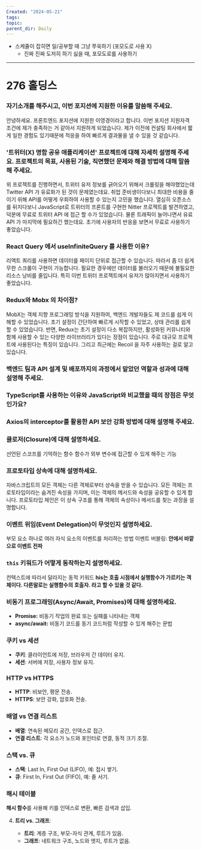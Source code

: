 ```yaml
---
Created: "2024-05-21"
tags: 
topic: 
parent_dir: Daily
---
```

- 스케쥴이 잡히면 일/공부할 때 그냥 쭈욱하기 (포모도로 사용 X)
	- 진짜 진짜 도저히 하기 싫을 때, 포모도로를 사용하기
----
# 276 홀딩스
### 자기소개를 해주시고, 이번 포지션에 지원한 이유를 말씀해 주세요.
안녕하세요. 프론트엔드 포지션에 지원한 이영경이라고 합니다. 이번 포지션 지원자격 조건에 제가 충족하는 거 같아서 지원하게 되었습니다. 제가 이전에 컨설팅 회사에서 짧게 일한 경험도 있기때문에 적응을 하여 빠르게 결과물을 낼 수 있을 것 같습니다.
### '트위터(X) 명함 공유 애플리케이션' 프로젝트에 대해 자세히 설명해 주세요. 프로젝트의 목표, 사용된 기술, 직면했던 문제와 해결 방법에 대해 말씀해 주세요.
위 프로젝트를 진행하면서, 트위터 유저 정보를 긁어오기 위해서 크롤링을 해야했었는데 Twitter API 가 유료화가 된 것이 문제였는데요. 취업 준비생이다보니 최대한 비용을 줄이기 위해 API를 어떻게 우회하여 사용할 수 있는지 고민을 했습니다. 열심히 오픈소스를 뒤지다보니 JavaScript로 트위터의 프론트를 구현한 Nitter 프로젝트를 발견하였고, 덕분에 무료로 트위터 API 에 접근 할 수가 있었습니다. 물론 트래픽이 늘어나면서 유료 API 가 마지막에 필요하긴 했는데요. 초기에 사용자의 반응을 보면서 무료로 사용하기 좋았습니다.
### React Query 에서 useInfiniteQuery 를 사용한 이유?
리액트 쿼리를 사용하면 데이터를 페이지 단위로 접근할 수 있습니다. 따라서 좀 더 쉽게 무한 스크롤이 구현이 가능합니다. 필요한 경우에만 데이터를 불러오기 때문에 불필요한 리소스 낭비를 줄입니다. 특히 이번 트위터 프로젝트에서 유저가 많아지면서 사용하기 좋았습니다. 
### Redux와 Mobx 의 차이점?
MobX는 객체 지향 프로그래밍 방식을 지원하여, 백엔드 개발자들도 제 코드를 쉽게 이해할 수 있었습니다. 초기 설정이 간단하여 빠르게 시작할 수 있었고, 상태 관리를 쉽게 할 수 있었습니다. 반면, Redux는 초기 설정이 다소 복잡하지만, 활성화된 커뮤니티와 함께 사용할 수 있는 다양한 라이브러리가 있다는 장점이 있습니다. 주로 대규모 프로젝트에 사용된다는 특징이 있습니다. 그리고 최근에는 Recoil 을 자주 사용하는 걸로 알고있습니다. 
### 백엔드 팀과 API 설계 및 배포까지의 과정에서 맡았던 역할과 성과에 대해 설명해 주세요.
### TypeScript를 사용하는 이유와 JavaScript와 비교했을 때의 장점은 무엇인가요?
### Axios의 interceptor를 활용한 API 보안 강화 방법에 대해 설명해 주세요.
### 클로저(Closure)에 대해 설명하세요.
선언된 스코프를 기억하는 함수
함수가 외부 변수에 접근할 수 있게 해주는 기능
### 프로토타입 상속에 대해 설명하세요.
자바스크립트의 모든 객체는 다른 객체로부터 상속을 받을 수 있습니다. 모든 객체는 프로토타입이라는 숨겨진 속성을 가지며, 이는 객체의 메서드와 속성을 공유할 수 있게 합니다. 프로토타입 체인은 이 상속 구조를 통해 객체의 속성이나 메서드를 찾는 과정을 설명합니다.
### 이벤트 위임(Event Delegation)이 무엇인지 설명하세요.
부모 요소 하나로 여러 자식 요소의 이벤트를 처리하는 방법
이벤트 버블링: **안에서 바깥으로 이벤트 전파**
###  `this` 키워드가 어떻게 동작하는지 설명하세요.
컨텍스트에 따라서 달라지는 동적 키워드
**his는 호출 시점에서 실행함수가 가르키는 객체이다. 다른말로는 실행함수의 호출자. 라고 할 수 있을 것 같다.**
### 비동기 프로그래밍(Async/Await, Promises)에 대해 설명하세요.
- **Promise:** 비동기 작업의 완료 또는 실패를 나타내는 객체
- **async/await:** 비동기 코드를 동기 코드처럼 작성할 수 있게 해주는 문법
### 쿠키 vs 세션
- **쿠키**: 클라이언트에 저장, 브라우저 간 데이터 유지.
- **세션**: 서버에 저장, 사용자 정보 유지.
### HTTP vs HTTPS
- **HTTP**: 비보안, 평문 전송.
- **HTTPS**: 보안 강화, 암호화 전송.
### 배열 vs 연결 리스트
- **배열**: 연속된 메모리 공간, 인덱스로 접근.
- **연결 리스트**: 각 요소가 노드와 포인터로 연결, 동적 크기 조절.
### 스택 vs. 큐
- **스택**: Last In, First Out (LIFO), 예: 접시 쌓기.
-  **큐**: First In, First Out (FIFO), 예: 줄 서기.
### 해시 테이블
**해시 함수**를 사용해 키를 인덱스로 변환, 빠른 검색과 삽입.


4. **트리 vs. 그래프**:
    
    - **트리**: 계층 구조, 부모-자식 관계, 루트가 있음.
    - **그래프**: 네트워크 구조, 노드와 엣지, 루트가 없음.